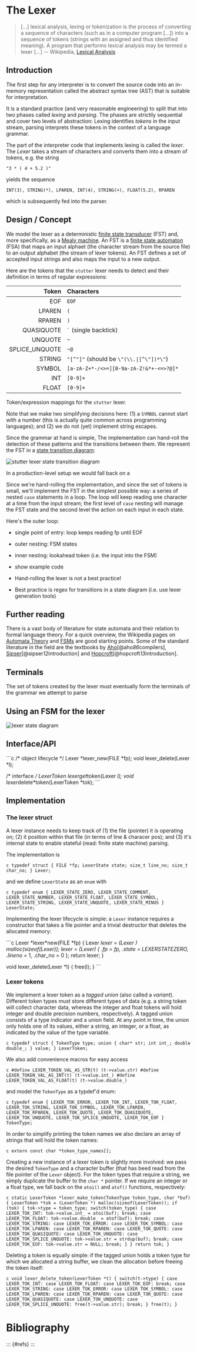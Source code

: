 # The Lexer

> \[...\] lexical analysis, lexing or tokenization is the process of
> converting a sequence of characters (such as in a computer program
> \[...\]) into a sequence of tokens (strings with an assigned and thus
> identified meaning). A program that performs lexical analysis may be
> termed a lexer \[...\] -- Wikipedia, [Lexical
> Analysis](https://en.wikipedia.org/wiki/Lexical_analysis)

## Introduction

The first step for any interpreter is to convert the source code into an
in-memory representation called the abstract syntax tree (AST) that is
suitable for interpretation.

It is a standard practice (and very reasonable engineering) to split
that into two phases called *lexing* and *parsing*. The phases are
strictily sequential and cover two levels of abstraction: Lexing
identifies *tokens* in the input stream, parsing interprets these tokens
in the context of a language grammar.

The part of the interpreter code that implements lexing is called the
*lexer*. The *Lexer* takes a stream of characters and converts them into
a stream of tokens, e.g. the string

    "3 * ( 4 + 5.2 )"

yields the sequence

    INT(3), STRING(*), LPAREN, INT(4), STRING(+), FLOAT(5.2), RPAREN

which is subsequently fed into the parser.

## Design / Concept

We model the lexer as a deterministic [finite state
transducer](https://en.wikipedia.org/wiki/Finite-state_transducer) (FST)
and, more specifically, as a [Mealy
machine](https://en.wikipedia.org/wiki/Mealy_machine). An FST is a
[finite state
automaton](https://en.wikipedia.org/wiki/Finite-state_machine) (FSA)
that maps an input alphaet (the character stream from the source file)
to an output alphabet (the stream of lexer tokens). An FST defines a set
of accepted input strings and also maps the input to a new output.

Here are the tokens that the `stutter` lexer needs to detect and their
definition in terms of regular expressions:

|           Token | Characters                               |
| --------------: | :--------------------------------------- |
|             EOF | `EOF`                                    |
|          LPAREN | `(`                                      |
|          RPAREN | `)`                                      |
|      QUASIQUOTE | <code>\`</code> (single backtick)        |
|         UNQUOTE | `~`                                      |
| SPLICE\_UNQUOTE | `~@`                                     |
|          STRING | `"[^"]"` (should be `\"(\\.\|[^\"])*\"`) |
|          SYMBOL | `[a-zA-Z+*-/<>=][0-9a-zA-Z!&*+-<=>?@]*`  |
|             INT | `[0-9]+`                                 |
|           FLOAT | `[0-9]+`                                 |

Token/expression mappings for the `stutter` lexer.

Note that we make two simplifying decisions here: (1) a `SYMBOL` cannot
start with a number (this is actually quite common across programming
languages); and (2) we do not (yet) implement string escapes.

Since the grammar at hand is simple, The implementation can hand-roll
the detection of these patterns and the transitions between them. We
represent the FST in a [state transition
diagram](https://en.wikipedia.org/wiki/State_diagram#Example:_Mealy_machine):

![stutter lexer state transition diagram](../img/lexer/fsm.png)

In a production-level setup we would fall back on a

Since we're hand-rolling the implementation, and since the set of tokens
is small, we'll implement the FST in the simplest possible way: a series
of nested `case` statements in a loop. The loop will keep reading one
character at a time from the input stream; the first level of `case`
nesting will manage the FST state and the second level the action on
each input in each state.

Here's the outer loop:

  - single point of entry: loop keeps reading fp until EOF

  - outer nesting: FSM states

  - inner nesting: lookahead token (i.e. the input into the FSM)

  - show example code

  - Hand-rolling the lexer is not a best practice\!

  - Best practice is regex for transitions in a state diagram (i.e. use
    lexer generation tools)

## Further reading

There is a vast body of literature for state automata and their relation
to formal language theory. For a quick overview, the Wikipedia pages on
[Automata Theory](https://en.wikipedia.org/wiki/Automata_theory) and
[FSMs](https://en.wikipedia.org/wiki/Finite-state_machine) are good
starting points. Some of the standard literature in the field are the
textbooks by [Aho](https://amzn.to/38SJVnV)\[@aho*86*compilers\],
[Sipser](https://amzn.to/2Vd0vek)\[@sipser*12*introduction\] and
[Hopcroft](https://amzn.to/2PhNOuX)\[@hopcroft*13*introduction\].

## Terminals

The set of tokens created by the lexer must eventually form the
terminals of the grammar we attempt to parse

## Using an FSM for the lexer

![lexer state diagram](./lexer/fsm.png)

## Interface/API

\`\`\`c /\* object lifecycle */ Lexer *lexer\_new(FILE \*fp); void
lexer\_delete(Lexer \*l);

/\* interface */ LexerToken *lexer*get*token(Lexer *l); void
lexer*delete*token(LexerToken *tok); \`\`\`

## Implementation

### The lexer struct

A lexer instance needs to keep track of (1) the file (pointer) it is
operating on; (2) it position within that file (in terms of line &
characer pos); and (3) it's internal state to enable stateful (read:
finite state machine) parsing.

The implementation is

`c typedef struct { FILE *fp; LexerState state; size_t line_no; size_t
char_no; } Lexer;`

and we define `LexerState` as an `enum` with

`c typedef enum { LEXER_STATE_ZERO, LEXER_STATE_COMMENT,
LEXER_STATE_NUMBER, LEXER_STATE_FLOAT, LEXER_STATE_SYMBOL,
LEXER_STATE_STRING, LEXER_STATE_UNQUOTE, LEXER_STATE_MINUS }
LexerState;`

Implementing the lexer lifecycle is simple: a `Lexer` instance requires
a constructor that takes a file pointer and a trivial destructor that
deletes the allocated memory:

\`\`\`c Lexer \*lexer*new(FILE *fp) { Lexer *lexer = (Lexer *)
malloc(sizeof(Lexer)); *lexer = (Lexer) { .fp = fp, .state =
LEXER*STATE*ZERO, .line*no = 1, .char\_no = 0 }; return lexer; }

void lexer\_delete(Lexer \*l) { free(l); } \`\`\`

### Lexer tokens

We implement a lexer token as a *tagged union* (also called a
*variant*). Different token types must store different types of data
(e.g. a string token will collect character data, whereas the integer
and float tokens will hold integer and double precision numbers,
respectively). A tagged union consists of a type indicator and a union
field. At any point in time, the union only holds one of its values,
either a string, an integer, or a float, as indicated by the value of
the type variable.

`c typedef struct { TokenType type; union { char* str; int int_; double
double_; } value; } LexerToken;`

We also add convenience macros for easy access

`c #define LEXER_TOKEN_VAL_AS_STR(t) (t->value.str) #define
LEXER_TOKEN_VAL_AS_INT(t) (t->value.int_) #define
LEXER_TOKEN_VAL_AS_FLOAT(t) (t->value.double_)`

and model the `TokenType` as a typdef'd enum:

`c typedef enum { LEXER_TOK_ERROR, LEXER_TOK_INT, LEXER_TOK_FLOAT,
LEXER_TOK_STRING, LEXER_TOK_SYMBOL, LEXER_TOK_LPAREN, LEXER_TOK_RPAREN,
LEXER_TOK_QUOTE, LEXER_TOK_QUASIQUOTE, LEXER_TOK_UNQUOTE,
LEXER_TOK_SPLICE_UNQUOTE, LEXER_TOK_EOF } TokenType;`

In order to simplify printing the token names we also declare an array
of strings that will hold the token names:

`c extern const char *token_type_names[];`

Creating a new instance of a lexer token is slightly more involved: we
pass the desired `TokenType` and a character buffer (that has beed read
from the file pointer of the `Lexer` object). For the token types that
require a string, we simply duplicate the buffer to the `char *`
pointer. If we require an integer or a float type, we fall back on the
`atoi()` and `atof()` functions, respectively:

`c static LexerToken *lexer_make_token(TokenType token_type, char *buf)
{ LexerToken *tok = (LexerToken *) malloc(sizeof(LexerToken)); if (tok)
{ tok->type = token_type; switch(token_type) { case LEXER_TOK_INT:
tok->value.int_ = atoi(buf); break; case LEXER_TOK_FLOAT:
tok->value.double_ = atof(buf); break; case LEXER_TOK_STRING: case
LEXER_TOK_ERROR: case LEXER_TOK_SYMBOL: case LEXER_TOK_LPAREN: case
LEXER_TOK_RPAREN: case LEXER_TOK_QUOTE: case LEXER_TOK_QUASIQUOTE: case
LEXER_TOK_UNQUOTE: case LEXER_TOK_SPLICE_UNQUOTE: tok->value.str =
strdup(buf); break; case LEXER_TOK_EOF: tok->value.str = NULL; break; }
} return tok; }`

Deleting a token is equally simple: if the tagged union holds a token
type for which we allocated a string buffer, we clean the allocation
before freeing the token itself:

`c void lexer_delete_token(LexerToken *t) { switch(t->type) { case
LEXER_TOK_INT: case LEXER_TOK_FLOAT: case LEXER_TOK_EOF: break; case
LEXER_TOK_STRING: case LEXER_TOK_ERROR: case LEXER_TOK_SYMBOL: case
LEXER_TOK_LPAREN: case LEXER_TOK_RPAREN: case LEXER_TOK_QUOTE: case
LEXER_TOK_QUASIQUOTE: case LEXER_TOK_UNQUOTE: case
LEXER_TOK_SPLICE_UNQUOTE: free(t->value.str); break; } free(t); }`

# Bibliography

::: {\#refs} :::
